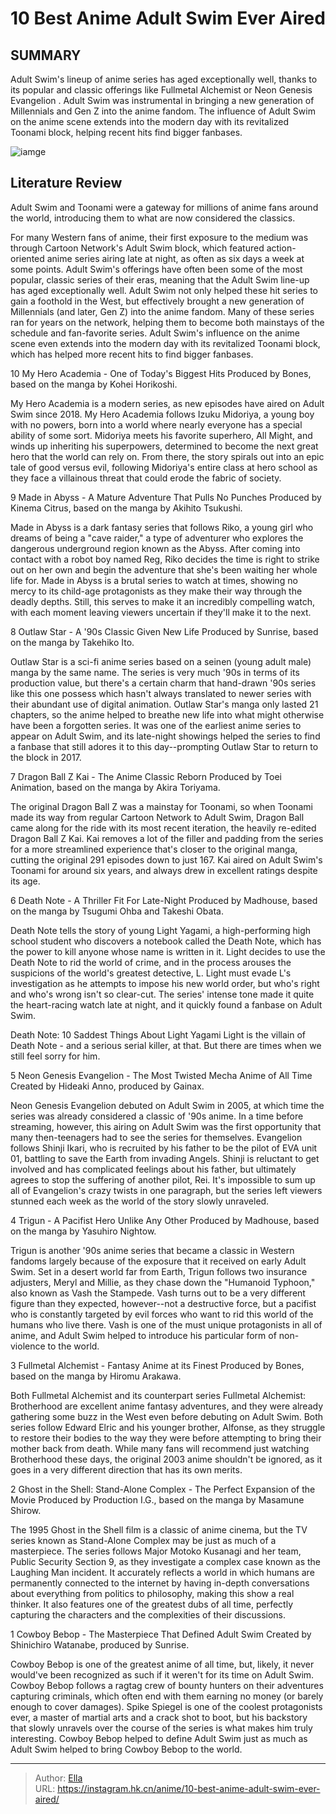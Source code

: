 # 10 Best Anime Adult Swim Ever Aired


## SUMMARY 


 Adult Swim&#39;s lineup of anime series has aged exceptionally well, thanks to its popular and classic offerings like 
Fullmetal Alchemist
 or 
Neon Genesis Evangelion
. 
 Adult Swim was instrumental in bringing a new generation of Millennials and Gen Z into the anime fandom. 
 The influence of Adult Swim on the anime scene extends into the modern day with its revitalized Toonami block, helping recent hits find bigger fanbases. 

![iamge](https://static1.srcdn.com/wordpress/wp-content/uploads/2023/11/best-adult-swim-anime.jpg)

## Literature Review

Adult Swim and Toonami were a gateway for millions of anime fans around the world, introducing them to what are now considered the classics. 




For many Western fans of anime, their first exposure to the medium was through Cartoon Network&#39;s Adult Swim block, which featured action-oriented anime series airing late at night, as often as six days a week at some points. Adult Swim&#39;s offerings have often been some of the most popular, classic series of their eras, meaning that the Adult Swim line-up has aged exceptionally well.
Adult Swim not only helped these hit series to gain a foothold in the West, but effectively brought a new generation of Millennials (and later, Gen Z) into the anime fandom. Many of these series ran for years on the network, helping them to become both mainstays of the schedule and fan-favorite series. Adult Swim&#39;s influence on the anime scene even extends into the modern day with its revitalized Toonami block, which has helped more recent hits to find bigger fanbases.









 








 10  My Hero Academia - One of Today&#39;s Biggest Hits 
Produced by Bones, based on the manga by Kohei Horikoshi.


 







My Hero Academia is a modern series, as new episodes have aired on Adult Swim since 2018. My Hero Academia follows Izuku Midoriya, a young boy with no powers, born into a world where nearly everyone has a special ability of some sort. Midoriya meets his favorite superhero, All Might, and winds up inheriting his superpowers, determined to become the next great hero that the world can rely on. From there, the story spirals out into an epic tale of good versus evil, following Midoriya&#39;s entire class at hero school as they face a villainous threat that could erode the fabric of society.





 9  Made in Abyss - A Mature Adventure That Pulls No Punches 
Produced by Kinema Citrus, based on the manga by Akihito Tsukushi.
        

Made in Abyss is a dark fantasy series that follows Riko, a young girl who dreams of being a &#34;cave raider,&#34; a type of adventurer who explores the dangerous underground region known as the Abyss. After coming into contact with a robot boy named Reg, Riko decides the time is right to strike out on her own and begin the adventure that she&#39;s been waiting her whole life for. Made in Abyss is a brutal series to watch at times, showing no mercy to its child-age protagonists as they make their way through the deadly depths. Still, this serves to make it an incredibly compelling watch, with each moment leaving viewers uncertain if they&#39;ll make it to the next.





 8  Outlaw Star - A &#39;90s Classic Given New Life 
Produced by Sunrise, based on the manga by Takehiko Ito.
        

Outlaw Star is a sci-fi anime series based on a seinen (young adult male) manga by the same name. The series is very much &#39;90s in terms of its production value, but there&#39;s a certain charm that hand-drawn &#39;90s series like this one possess which hasn&#39;t always translated to newer series with their abundant use of digital animation. Outlaw Star&#39;s manga only lasted 21 chapters, so the anime helped to breathe new life into what might otherwise have been a forgotten series. It was one of the earliest anime series to appear on Adult Swim, and its late-night showings helped the series to find a fanbase that still adores it to this day--prompting Outlaw Star to return to the block in 2017.





 7  Dragon Ball Z Kai - The Anime Classic Reborn 
Produced by Toei Animation, based on the manga by Akira Toriyama.


 







The original Dragon Ball Z was a mainstay for Toonami, so when Toonami made its way from regular Cartoon Network to Adult Swim, Dragon Ball came along for the ride with its most recent iteration, the heavily re-edited Dragon Ball Z Kai. Kai removes a lot of the filler and padding from the series for a more streamlined experience that&#39;s closer to the original manga, cutting the original 291 episodes down to just 167. Kai aired on Adult Swim&#39;s Toonami for around six years, and always drew in excellent ratings despite its age.





 6  Death Note - A Thriller Fit For Late-Night 
Produced by Madhouse, based on the manga by Tsugumi Ohba and Takeshi Obata.
        

Death Note tells the story of young Light Yagami, a high-performing high school student who discovers a notebook called the Death Note, which has the power to kill anyone whose name is written in it. Light decides to use the Death Note to rid the world of crime, and in the process arouses the suspicions of the world&#39;s greatest detective, L. Light must evade L&#39;s investigation as he attempts to impose his new world order, but who&#39;s right and who&#39;s wrong isn&#39;t so clear-cut. The series&#39; intense tone made it quite the heart-racing watch late at night, and it quickly found a fanbase on Adult Swim.
            
 
 Death Note: 10 Saddest Things About Light Yagami 
Light is the villain of Death Note - and a serious serial killer, at that. But there are times when we still feel sorry for him. 








 5  Neon Genesis Evangelion - The Most Twisted Mecha Anime of All Time 
Created by Hideaki Anno, produced by Gainax.
        

Neon Genesis Evangelion debuted on Adult Swim in 2005, at which time the series was already considered a classic of &#39;90s anime. In a time before streaming, however, this airing on Adult Swim was the first opportunity that many then-teenagers had to see the series for themselves. Evangelion follows Shinji Ikari, who is recruited by his father to be the pilot of EVA unit 01, battling to save the Earth from invading Angels. Shinji is reluctant to get involved and has complicated feelings about his father, but ultimately agrees to stop the suffering of another pilot, Rei. It&#39;s impossible to sum up all of Evangelion&#39;s crazy twists in one paragraph, but the series left viewers stunned each week as the world of the story slowly unraveled.





 4  Trigun - A Pacifist Hero Unlike Any Other 
Produced by Madhouse, based on the manga by Yasuhiro Nightow.
        

Trigun is another &#39;90s anime series that became a classic in Western fandoms largely because of the exposure that it received on early Adult Swim. Set in a desert world far from Earth, Trigun follows two insurance adjusters, Meryl and Millie, as they chase down the &#34;Humanoid Typhoon,&#34; also known as Vash the Stampede. Vash turns out to be a very different figure than they expected, however--not a destructive force, but a pacifist who is constantly targeted by evil forces who want to rid this world of the humans who live there. Vash is one of the must unique protagonists in all of anime, and Adult Swim helped to introduce his particular form of non-violence to the world.





 3  Fullmetal Alchemist - Fantasy Anime at its Finest 
Produced by Bones, based on the manga by Hiromu Arakawa.
        

Both Fullmetal Alchemist and its counterpart series Fullmetal Alchemist: Brotherhood are excellent anime fantasy adventures, and they were already gathering some buzz in the West even before debuting on Adult Swim. Both series follow Edward Elric and his younger brother, Alfonse, as they struggle to restore their bodies to the way they were before attempting to bring their mother back from death. While many fans will recommend just watching Brotherhood these days, the original 2003 anime shouldn&#39;t be ignored, as it goes in a very different direction that has its own merits.





 2  Ghost in the Shell: Stand-Alone Complex - The Perfect Expansion of the Movie 
Produced by Production I.G., based on the manga by Masamune Shirow.
        

The 1995 Ghost in the Shell film is a classic of anime cinema, but the TV series known as Stand-Alone Complex may be just as much of a masterpiece. The series follows Major Motoko Kusanagi and her team, Public Security Section 9, as they investigate a complex case known as the Laughing Man incident. It accurately reflects a world in which humans are permanently connected to the internet by having in-depth conversations about everything from politics to philosophy, making this show a real thinker. It also features one of the greatest dubs of all time, perfectly capturing the characters and the complexities of their discussions.





 1  Cowboy Bebop - The Masterpiece That Defined Adult Swim 
Created by Shinichiro Watanabe, produced by Sunrise.


 







Cowboy Bebop is one of the greatest anime of all time, but, likely, it never would&#39;ve been recognized as such if it weren&#39;t for its time on Adult Swim. Cowboy Bebop follows a ragtag crew of bounty hunters on their adventures capturing criminals, which often end with them earning no money (or barely enough to cover damages). Spike Spiegel is one of the coolest protagonists ever, a master of martial arts and a crack shot to boot, but his backstory that slowly unravels over the course of the series is what makes him truly interesting. Cowboy Bebop helped to define Adult Swim just as much as Adult Swim helped to bring Cowboy Bebop to the world. 

---

> Author: [Ella](https://instagram.hk.cn/)  
> URL: https://instagram.hk.cn/anime/10-best-anime-adult-swim-ever-aired/  

